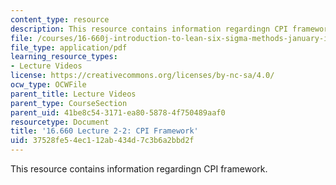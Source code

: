 ```yaml
---
content_type: resource
description: This resource contains information regardingn CPI framework.
file: /courses/16-660j-introduction-to-lean-six-sigma-methods-january-iap-2012/37528fe54ec112ab434d7c3b6a2bbd2f_MIT16_660JIAP12_2-2H.pdf
file_type: application/pdf
learning_resource_types:
- Lecture Videos
license: https://creativecommons.org/licenses/by-nc-sa/4.0/
ocw_type: OCWFile
parent_title: Lecture Videos
parent_type: CourseSection
parent_uid: 41be8c54-3171-ea80-5878-4f750489aaf0
resourcetype: Document
title: '16.660 Lecture 2-2: CPI Framework'
uid: 37528fe5-4ec1-12ab-434d-7c3b6a2bbd2f
---
```

This resource contains information regardingn CPI framework.
